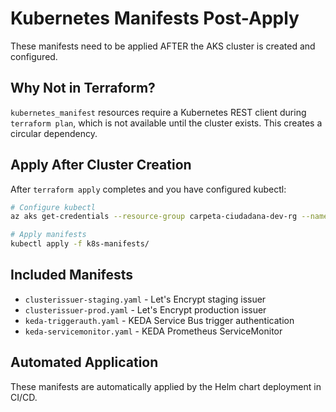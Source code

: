 # Kubernetes Manifests Post-Apply

These manifests need to be applied AFTER the AKS cluster is created and configured.

## Why Not in Terraform?

`kubernetes_manifest` resources require a Kubernetes REST client during `terraform plan`, which is not available until the cluster exists. This creates a circular dependency.

## Apply After Cluster Creation

After `terraform apply` completes and you have configured kubectl:

```bash
# Configure kubectl
az aks get-credentials --resource-group carpeta-ciudadana-dev-rg --name carpeta-ciudadana-dev

# Apply manifests
kubectl apply -f k8s-manifests/
```

## Included Manifests

- `clusterissuer-staging.yaml` - Let's Encrypt staging issuer
- `clusterissuer-prod.yaml` - Let's Encrypt production issuer  
- `keda-triggerauth.yaml` - KEDA Service Bus trigger authentication
- `keda-servicemonitor.yaml` - KEDA Prometheus ServiceMonitor

## Automated Application

These manifests are automatically applied by the Helm chart deployment in CI/CD.
